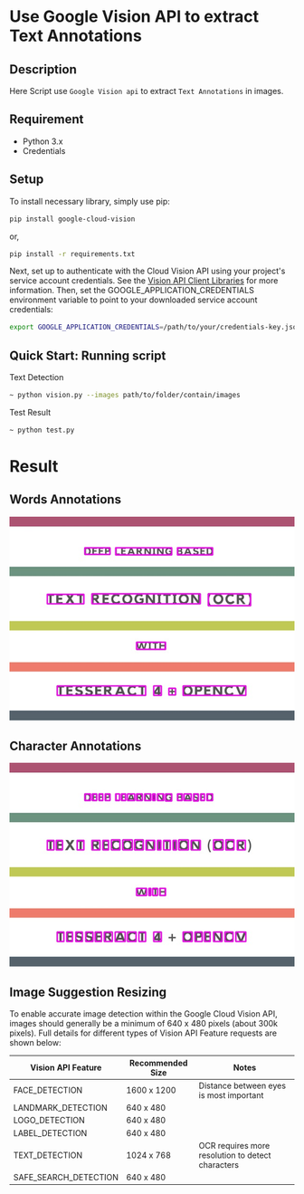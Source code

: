 # Use Google Vision API to extract Text Annotations

## Description

Here Script use `Google Vision api` to extract `Text Annotations` in images.

## Requirement

* Python 3.x
* Credentials

## Setup

To install necessary library, simply use pip:

```bash
pip install google-cloud-vision
```

or,

```bash
pip install -r requirements.txt
```

Next, set up to authenticate with the Cloud Vision API using your project's service account credentials. See the [Vision API Client Libraries](https://cloud.google.com/vision/docs/libraries) for more information. Then, set the GOOGLE_APPLICATION_CREDENTIALS environment variable to point to your downloaded service account credentials:

```bash
export GOOGLE_APPLICATION_CREDENTIALS=/path/to/your/credentials-key.json
```

## Quick Start: Running script

Text Detection

```bash
~ python vision.py --images path/to/folder/contain/images 
```

Test Result
```bash
~ python test.py
```

# Result
## Words Annotations
![Words Annotations](https://github.com/docongminh/Simple-google-vision-api/blob/master/image_test/word_rect_test.jpg)

## Character Annotations
![Characters Annotations](https://github.com/docongminh/Simple-google-vision-api/blob/master/image_test/char_rect_test.jpg)

## Image Suggestion Resizing

To enable accurate image detection within the Google Cloud Vision API, images should generally be a minimum of 640 x 480 pixels (about 300k pixels). Full details for different types of Vision API Feature requests are shown below:

| Vision API Feature | Recommended Size | Notes |
|---|---|---|
| FACE_DETECTION | 1600 x 1200 | Distance between eyes is most important |
| LANDMARK_DETECTION | 640 x 480 |   |
| LOGO_DETECTION | 640 x 480 |   |
| LABEL_DETECTION | 640 x 480 |   |
| TEXT_DETECTION | 1024 x 768 | OCR requires more resolution to detect characters |
| SAFE_SEARCH_DETECTION | 640 x 480 |   |
